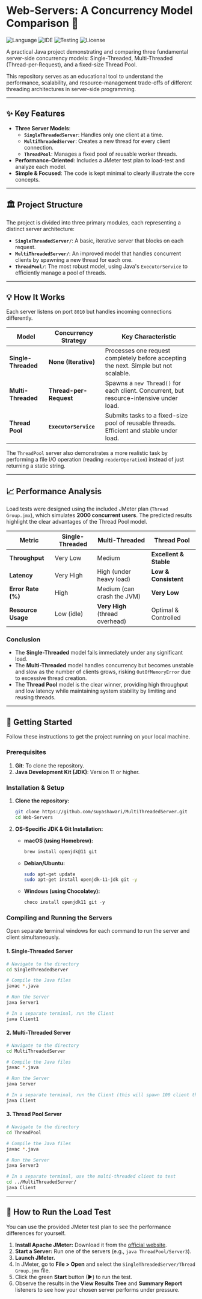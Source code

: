 # Web-Servers: A Concurrency Model Comparison 🚀

![Language](https://img.shields.io/badge/Language-Java-blue.svg)
![IDE](https://img.shields.io/badge/IDE-IntelliJ%20IDEA-purple.svg)
![Testing](https://img.shields.io/badge/Testing-JMeter-red.svg)
![License](https://img.shields.io/badge/License-MIT-green.svg)

A practical Java project demonstrating and comparing three fundamental server-side concurrency models: Single-Threaded, Multi-Threaded (Thread-per-Request), and a fixed-size Thread Pool.

This repository serves as an educational tool to understand the performance, scalability, and resource-management trade-offs of different threading architectures in server-side programming.

---

## ✨ Key Features

- **Three Server Models**:
  - **`SingleThreadedServer`**: Handles only one client at a time.
  - **`MultiThreadedServer`**: Creates a new thread for every client connection.
  - **`ThreadPool`**: Manages a fixed pool of reusable worker threads.
- **Performance-Oriented**: Includes a JMeter test plan to load-test and analyze each model.
- **Simple & Focused**: The code is kept minimal to clearly illustrate the core concepts.

---

## 🏛️ Project Structure

The project is divided into three primary modules, each representing a distinct server architecture:

- **`SingleThreadedServer/`**: A basic, iterative server that blocks on each request.
- **`MultiThreadedServer/`**: An improved model that handles concurrent clients by spawning a new thread for each one.
- **`ThreadPool/`**: The most robust model, using Java's `ExecutorService` to efficiently manage a pool of threads.

---

## 💡 How It Works

Each server listens on port `8010` but handles incoming connections differently.

| Model                  | Concurrency Strategy                                                                    | Key Characteristic                                                                      |
| ---------------------- | --------------------------------------------------------------------------------------- | --------------------------------------------------------------------------------------- |
| **Single-Threaded**    | **None (Iterative)**                                                                    | Processes one request completely before accepting the next. Simple but not scalable.    |
| **Multi-Threaded**     | **Thread-per-Request**                                                                  | Spawns a `new Thread()` for each client. Concurrent, but resource-intensive under load. |
| **Thread Pool**        | **`ExecutorService`**                                                                   | Submits tasks to a fixed-size pool of reusable threads. Efficient and stable under load. |

The `ThreadPool` server also demonstrates a more realistic task by performing a file I/O operation (reading `readerOperation`) instead of just returning a static string.

---

## 📈 Performance Analysis

Load tests were designed using the included JMeter plan (`Thread Group.jmx`), which simulates **2000 concurrent users**. The predicted results highlight the clear advantages of the Thread Pool model.

| Metric             | Single-Threaded | Multi-Threaded                   | Thread Pool                      |
| ------------------ | --------------- | -------------------------------- | -------------------------------- |
| **Throughput**     | Very Low        | Medium                           | **Excellent & Stable**           |
| **Latency**        | Very High       | High (under heavy load)          | **Low & Consistent**             |
| **Error Rate (%)** | High            | Medium (can crash the JVM)       | **Very Low**                     |
| **Resource Usage** | Low (idle)      | **Very High** (thread overhead)  | Optimal & Controlled             |

### Conclusion

- The **Single-Threaded** model fails immediately under any significant load.
- The **Multi-Threaded** model handles concurrency but becomes unstable and slow as the number of clients grows, risking `OutOfMemoryError` due to excessive thread creation.
- The **Thread Pool** model is the clear winner, providing high throughput and low latency while maintaining system stability by limiting and reusing threads.

---

## 🔧 Getting Started

Follow these instructions to get the project running on your local machine.

### Prerequisites

1.  **Git**: To clone the repository.
2.  **Java Development Kit (JDK)**: Version 11 or higher.

### Installation & Setup

1.  **Clone the repository:**
    ```bash
    git clone https://github.com/suyashawari/MultiThreadedServer.git
    cd Web-Servers
    ```

2.  **OS-Specific JDK & Git Installation:**
    - **macOS (using Homebrew):**
      ```bash
      brew install openjdk@11 git
      ```
    - **Debian/Ubuntu:**
      ```bash
      sudo apt-get update
      sudo apt-get install openjdk-11-jdk git -y
      ```
    - **Windows (using Chocolatey):**
      ```powershell
      choco install openjdk11 git -y
      ```

### Compiling and Running the Servers

Open separate terminal windows for each command to run the server and client simultaneously.

#### 1. Single-Threaded Server

```bash
# Navigate to the directory
cd SingleThreadedServer

# Compile the Java files
javac *.java

# Run the Server
java Server1

# In a separate terminal, run the Client
java Client1
```

#### 2. Multi-Threaded Server

```bash
# Navigate to the directory
cd MultiThreadedServer

# Compile the Java files
javac *.java

# Run the Server
java Server

# In a separate terminal, run the Client (this will spawn 100 client threads)
java Client
```

#### 3. Thread Pool Server

```bash
# Navigate to the directory
cd ThreadPool

# Compile the Java files
javac *.java

# Run the Server
java Server3

# In a separate terminal, use the multi-threaded client to test
cd ../MultiThreadedServer/
java Client
```








---

## 🚦 How to Run the Load Test

You can use the provided JMeter test plan to see the performance differences for yourself.

1.  **Install Apache JMeter:** Download it from the [official website](https://jmeter.apache.org/download_jmeter.cgi).
2.  **Start a Server:** Run one of the servers (e.g., `java ThreadPool/Server3`).
3.  **Launch JMeter.**
4.  In JMeter, go to **File > Open** and select the `SingleThreadedServer/Thread Group.jmx` file.
5.  Click the green **Start** button (▶) to run the test.
6.  Observe the results in the **View Results Tree** and **Summary Report** listeners to see how your chosen server performs under pressure.
